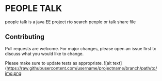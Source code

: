 # PEOPLE TALK

people talk is a java EE project rto search people or talk share file

## Contributing
Pull requests are welcome. For major changes, please open an issue first to discuss what you would like to change.

Please make sure to update tests as appropriate.
![alt text](https://raw.githubusercontent.com/username/projectname/branch/path/to/img.png